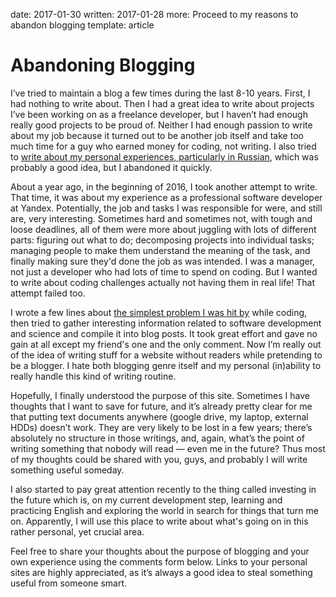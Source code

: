 date: 2017-01-30
written: 2017-01-28
more: Proceed to my reasons to abandon blogging
template: article

# Abandoning Blogging

I’ve tried to maintain a blog a few times during the last 8-10 years. First, I had nothing to write about. Then I had a great idea to write about projects I’ve been working on as a freelance developer, but I haven’t had enough really good projects to be proud of. Neither I had enough passion to write about my job because it turned out to be another job itself and take too much time for a guy who earned money for coding, not writing. I also tried to [write about my personal experiences, particularly in Russian](http://rawgift.livejournal.com), which was probably a good idea, but I abandoned it quickly.

About a year ago, in the beginning of 2016, I took another attempt to write. That time, it was about my experience as a professional software developer at Yandex. Potentially, the job and tasks I was responsible for were, and still are, very interesting. Sometimes hard and sometimes not, with tough and loose deadlines, all of them were more about juggling with lots of different parts: figuring out what to do; decomposing projects into individual tasks; managing people to make them understand the meaning of the task, and finally making sure they'd done the job as was intended. I was a manager, not just a developer who had lots of time to spend on coding. But I wanted to write about coding challenges actually not having them in real life! That attempt failed too.

I wrote a few lines about [the simplest problem I was hit by](/notes/the-splice-error-pattern) while coding, then tried to gather interesting information related to software development and science and compile it into blog posts. It took great effort and gave no gain at all except my friend's one and the only comment. Now I’m really out of the idea of writing stuff for a website without readers while pretending to be a blogger. I hate both blogging genre itself and my personal (in)ability to really handle this kind of writing routine.

Hopefully, I finally understood the purpose of this site. Sometimes I have thoughts that I want to save for future, and it’s already pretty clear for me that putting text documents anywhere (google drive, my laptop, external HDDs) doesn’t work. They are very likely to be lost in a few years; there’s absolutely no structure in those writings, and, again, what’s the point of writing something that nobody will read — even me in the future? Thus most of my thoughts could be shared with you, guys, and probably I will write something useful someday.

I also started to pay great attention recently to the thing called investing in the future which is, on my current development step, learning and practicing English and exploring the world in search for things that turn me on. Apparently, I will use this place to write about what's going on in this rather personal, yet crucial area.

Feel free to share your thoughts about the purpose of blogging and your own experience using the comments form below. Links to your personal sites are highly appreciated, as it’s always a good idea to steal something useful from someone smart.
